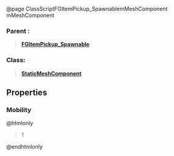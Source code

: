 @page ClassScriptFGItemPickup_SpawnablemMeshComponent mMeshComponent
### Parent :
<b><a href="_class_script_f_g_item_pickup__spawnable.html"><blockquote>FGItemPickup_Spawnable</blockquote></a></b>
### Class:
<b><a href="_class_script_static_mesh_component.html"><blockquote>StaticMeshComponent</blockquote></a></b>
## Properties
### Mobility
@htmlonly
<blockquote>1</blockquote>
@endhtmlonly


